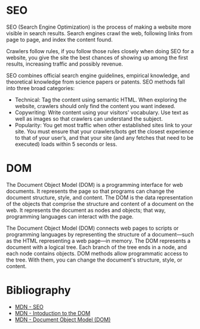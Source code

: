 # SEO  
SEO (Search Engine Optimization) is the process of making a website more visible in search results. Search engines crawl the web, following links from page to page, and index the content found.  

Crawlers follow rules, if you follow those rules closely when doing SEO for a website, you give the site the best chances of showing up among the first results, increasing traffic and possibly revenue.  

SEO combines official search engine guidelines, empirical knowledge, and theoretical knowledge from science papers or patents. SEO methods fall into three broad categories:  
* Technical: Tag the content using semantic HTML. When exploring the website, crawlers should only find the content you want indexed.
* Copywriting: Write content using your visitors' vocabulary. Use text as well as images so that crawlers can understand the subject. 
* Popularity: You get most traffic when other established sites link to your site.
You must ensure that your crawlers/bots get the closest experience to that of your user’s, and that your site (and any fetches that need to be executed) loads within 5 seconds or less.  

# DOM
The Document Object Model (DOM) is a programming interface for web documents. It represents the page so that programs can change the document structure, style, and content. The DOM is the data representation of the objects that comprise the structure and content of a document on the web. It represents the document as nodes and objects; that way, programming languages can interact with the page.  

The Document Object Model (DOM) connects web pages to scripts or programming languages by representing the structure of a document—such as the HTML representing a web page—in memory. The DOM represents a document with a logical tree. Each branch of the tree ends in a node, and each node contains objects. DOM methods allow programmatic access to the tree. With them, you can change the document's structure, style, or content.

# Bibliography
* [MDN - SEO](https://developer.mozilla.org/en-US/docs/Glossary/SEO)
* [MDN - Intoduction to the DOM](https://developer.mozilla.org/en-US/docs/Web/API/Document_Object_Model/Introduction)
* [MDN - Document Object Model (DOM)](https://developer.mozilla.org/en-US/docs/Web/API/Document_Object_Model)